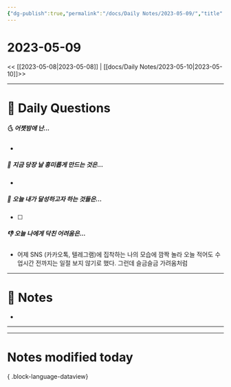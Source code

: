 ```yaml
---
{"dg-publish":true,"permalink":"/docs/Daily Notes/2023-05-09/","title":"2023-05-09","tags":[" DailyNote "]}
---
```



# 2023-05-09

<< [[2023-05-08\|2023-05-08]] | [[docs/Daily Notes/2023-05-10\|2023-05-10]]>>

---

# 📅 Daily Questions

##### 🌜 어젯밤에 난...

- 

##### 🙌 지금 당장 날 흥미롭게 만드는 것은...

- 

##### 🚀 오늘 내가 달성하고자 하는 것들은...

- [ ] 

##### 👎 오늘 나에게 닥친 어려움은...

- 어제 SNS (카카오톡, 텔레그램)에 집착하는 나의 모습에 깜짝 놀라 오늘 적어도 수업시간 전까지는 일절 보지 않기로 했다. 그런데 슬금슬금 가려움처럼 

---

# 📝 Notes

- 

___



---

# Notes modified today


{ .block-language-dataview}
